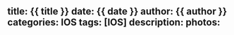 title: {{ title }}
date: {{ date }}
author: {{ author }}
categories: IOS
tags: [IOS]
description: 
photos:
---
